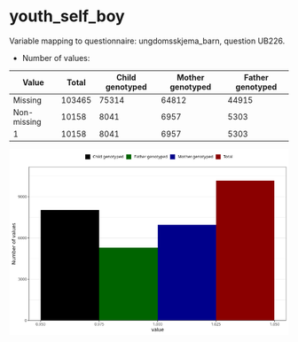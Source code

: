 # youth_self_boy
Variable mapping to questionnaire: ungdomsskjema_barn, question UB226.
- Number of values:

| Value | Total | Child genotyped | Mother genotyped | Father genotyped |
| ----- | ----- | --------------- | ---------------- | ---------------- |
| Missing | 103465 | 75314 | 64812 | 44915 |
| Non-missing | 10158 | 8041 | 6957 | 5303 |
| 1 | 10158 | 8041 | 6957 | 5303 |



![](youth_self_boy_n.png)



